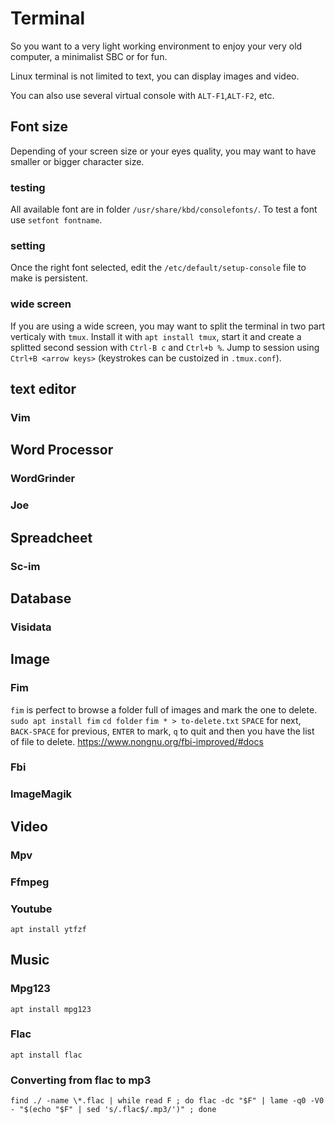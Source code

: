 # Terminal
So you want to a very light working environment to enjoy your very old computer, a minimalist SBC or for fun.

Linux terminal is not limited to text, you can display images and video.

You can also use several virtual console with `ALT-F1`,`ALT-F2`, etc. 

## Font size
Depending of your screen size or your eyes quality, you may want to have smaller or bigger character size.

### testing
All available font are in folder `/usr/share/kbd/consolefonts/`. To test a font use `setfont fontname`.

### setting
Once the right font selected, edit the `/etc/default/setup-console` file to make is persistent.

### wide screen
If you are using a wide screen, you may want to split the terminal in two part verticaly with `tmux`. Install it with `apt install tmux`, start it and create a splitted second session with `Ctrl-B c` and `Ctrl+b %`. Jump to session using `Ctrl+B <arrow keys>` (keystrokes can be custoized in `.tmux.conf`). 

## text editor

### Vim

## Word Processor

### WordGrinder

### Joe

## Spreadcheet

### Sc-im

## Database

### Visidata

## Image

### Fim
`fim` is perfect to browse a folder full of images and mark the one to delete.
`sudo apt install fim`
`cd folder` `fim * > to-delete.txt` `SPACE` for next, `BACK-SPACE` for previous, `ENTER` to mark, `q` to quit and then you have the list of file to delete.
https://www.nongnu.org/fbi-improved/#docs

### Fbi

### ImageMagik

## Video

### Mpv

### Ffmpeg

### Youtube

`apt install ytfzf`

## Music

### Mpg123

`apt install mpg123`

### Flac

`apt install flac`

### Converting from flac to mp3
```
find ./ -name \*.flac | while read F ; do flac -dc "$F" | lame -q0 -V0 - "$(echo "$F" | sed 's/.flac$/.mp3/')" ; done
```

